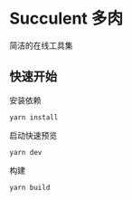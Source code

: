 # Succulent 多肉

简洁的在线工具集

## 快速开始

安装依赖

```shell
yarn install
```

启动快速预览

```shell
yarn dev
```

构建

```
yarn build
```

##

